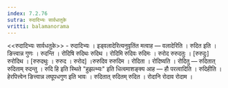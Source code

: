 ```yaml
---
index: 7.2.76
sutra: रुदादिभ्यः सार्वधातुके
vritti: balamanorama
---
```


<<रुदादिभ्यः सार्वधतुके>> - रुदादिभ्यः । इड्वलादेरित्यनुवृतिंत मत्वाह —  वलादेरिति । रुदित इति । ङित्त्वान्न गुणः । रुदन्ति । रोदिषि रुदिथः रुदिथ । रोदिमि रुदिवः रुदिमः । रुरोद रुरुदतुः । [रुरुदुः] रुरोदिथ । [रुरुदथुः । रुरुद । रुरोद] ।रुरुदिव रुरुदिम । रोदिता । रोदिष्यति । रोदितु — रुदितात् रुदिताम् रुदन्तु । रुदि हि इति स्थिते "हुझल्भ्यः" इति धित्वमाशङ्क्य आह —  हौ परत्वादिति । रुदिहीति । हेरपित्त्वेन ङित्त्वान्न लघूपधगुण इति भावः । रुदितात् रुदितम् रुदित । रोदानि रोदाव रोदाम । 